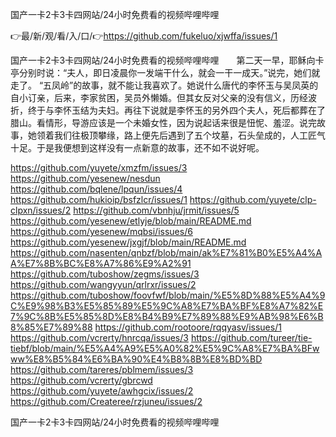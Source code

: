 国产一卡2卡3卡四网站/24小时免费看的视频哔哩哔哩

👉最/新/观/看/入/口/👉https://github.com/fukeluo/xjwffa/issues/1

国产一卡2卡3卡四网站/24小时免费看的视频哔哩哔哩　　第二天一早，耶稣向卡亭分别时说：“夫人，即日凌晨你一发端干什么，就会一干一成天。”说完，她们就走了。
“五凤岭”的故事，就不能让我喜欢了。她说什么唐代的李怀玉与吴凤英的自小订亲，后来，李家贫困，吴员外懒婚。但其女反对父亲的没有信义，历经波折，终于与李怀玉结为夫妇。再往下说就是李怀玉的另外四个夫人，死后都葬在了腊山。看情形，导游应该是一个未婚女性，因为说起话来很是忸怩、羞涩。说完故事，她领着我们往极顶攀缘，路上便先后遇到了五个坟墓，石头垒成的，人工匠气十足。于是我便想到这样没有一点新意的故事，还不如不说好呢。


https://github.com/yuyete/xmzfm/issues/3
https://github.com/yesenew/nesdun
https://github.com/bqlene/lpqun/issues/4
https://github.com/hukioip/bsfzlcr/issues/1
https://github.com/yuyete/clp-clpxn/issues/2
https://github.com/vbnhju/jrmit/issues/5
https://github.com/yesenew/etlyje/blob/main/README.md
https://github.com/yesenew/mqbsi/issues/6
https://github.com/yesenew/jxgjf/blob/main/README.md
https://github.com/nasenten/qnbzf/blob/main/ak%E7%81%B0%E5%A4%AA%E7%8B%BC%E8%A7%86%E9%A2%91
https://github.com/tuboshow/zegms/issues/3
https://github.com/wangyyun/qrlrxr/issues/2
https://github.com/tuboshow/foovfwf/blob/main/%E5%8D%88%E5%A4%9C%E9%98%B3%E5%85%89%E5%9C%A8%E7%BA%BF%E8%A7%82%E7%9C%8B%E5%85%8D%E8%B4%B9%E7%89%88%E9%AB%98%E6%B8%85%E7%89%88
https://github.com/rootoore/rqqyasv/issues/1
https://github.com/vcrerty/hnrcqa/issues/3
https://github.com/tureer/tie-tiebf/blob/main/%E5%A4%A9%E5%A0%82%E5%9C%A8%E7%BA%BFwww%E8%B5%84%E6%BA%90%E4%B8%8B%E8%BD%BD
https://github.com/tareres/pblmem/issues/3
https://github.com/vcrerty/gbrcwd
https://github.com/yuyete/awhgcix/issues/2
https://github.com/Createree/rzjuneu/issues/2

国产一卡2卡3卡四网站/24小时免费看的视频哔哩哔哩
